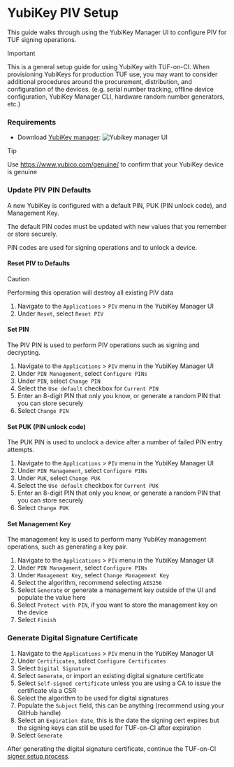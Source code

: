 # YubiKey PIV Setup

This guide walks through using the YubiKey Manager UI to configure PIV for TUF signing operations.

> [!IMPORTANT] 
> This is a general setup guide for using YubiKey with TUF-on-CI. When provisioning YubiKeys for production TUF use, you may want to consider additional procedures around the procurement, distribution, and configuration of the devices. (e.g. serial number tracking, offline device configuration, YubiKey Manager CLI, hardware random number generators, etc.)

### Requirements

- Download [YubiKey manager](https://yubico.com/support/download/yubikey-manager/):
  ![Yubikey manager UI](yubikey-manager.png)

> [!TIP]
> Use https://www.yubico.com/genuine/ to confirm that your YubiKey device is genuine

### Update PIV PIN Defaults

A new YubiKey is configured with a default PIN, PUK (PIN unlock code), and Management Key.

The default PIN codes must be updated with new values that you remember or store securely.

PIN codes are used for signing operations and to unlock a device.

#### Reset PIV to Defaults

> [!CAUTION]
> Performing this operation will destroy all existing PIV data

1. Navigate to the `Applications` > `PIV` menu in the YubiKey Manager UI
1. Under `Reset`, select `Reset PIV`

#### Set PIN

The PIV PIN is used to perform PIV operations such as signing and decrypting.

1. Navigate to the `Applications` > `PIV` menu in the YubiKey Manager UI
1. Under `PIN Management`, select `Configure PINs`
1. Under `PIN`, select `Change PIN`
1. Select the `Use default` checkbox for `Current PIN`
1. Enter an 8-digit PIN that only you know, or generate a random PIN that you can store securely
1. Select `Change PIN`

#### Set PUK (PIN unlock code)

The PUK PIN is used to unclock a device after a number of failed PIN entry attempts.

1. Navigate to the `Applications` > `PIV` menu in the YubiKey Manager UI
1. Under `PIN Management`, select `Configure PINs`
1. Under `PUK`, select `Change PUK`
1. Select the `Use default` checkbox for `Current PUK`
1. Enter an 8-digit PIN that only you know, or generate a random PIN that you can store securely
1. Select `Change PUK`

#### Set Management Key

The management key is used to perform many YubiKey management operations, such as generating a key pair.

1. Navigate to the `Applications` > `PIV` menu in the YubiKey Manager UI
1. Under `PIN Management`, select `Configure PINs`
1. Under `Management Key`, select `Change Management Key`
1. Select the algorithm, recommend selecting `AES256`
1. Select `Generate` or generate a management key outside of the UI and populate the value here
1. Select `Protect with PIN`, if you want to store the management key on the device
1. Select `Finish`

### Generate Digital Signature Certificate

1. Navigate to the `Applications` > `PIV` menu in the YubiKey Manager UI
1. Under `Certificates`, select `Configure Certificates`
1. Select `Digital Signature`
1. Select `Generate`, or import an existing digital signature certificate
1. Select `Self-signed certificate` unless you are using a CA to issue the certificate via a CSR
1. Select the algorithm to be used for digital signatures
1. Populate the `Subject` field, this can be anything (recommend using your GitHub handle)
1. Select an `Expiration date`, this is the date the signing cert expires but the signing keys can still be used for TUF-on-CI after expiration
1. Select `Generate`

After generating the digital signature certificate, continue the TUF-on-CI [signer setup process](SIGNER-SETUP.md).

